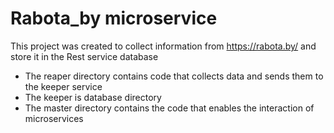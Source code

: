 # Rabota_by microservice


This project was created to collect information from https://rabota.by/ and store it in the Rest service database

+ The reaper directory contains code that collects data and sends them to the keeper service
+ The keeper is database directory
+ The master directory contains the code that enables the interaction of microservices
